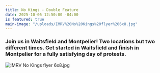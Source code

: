 ```yaml
---
title: No Kings - Double Feature
date: 2025-10-05 12:50:00 -04:00
is featured: true
main-image: "/uploads/IMRV%20No%20Kings%20flyer%206x8.jpg"
---
```


### Join us in Waitsfield and Montpelier!  Two locations but two different times.  Get started in Waitsfield and finish in Montpelier for a fully satisfying day of protests.

![IMRV No Kings flyer 6x8.jpg](/uploads/IMRV%20No%20Kings%20flyer%206x8.jpg)